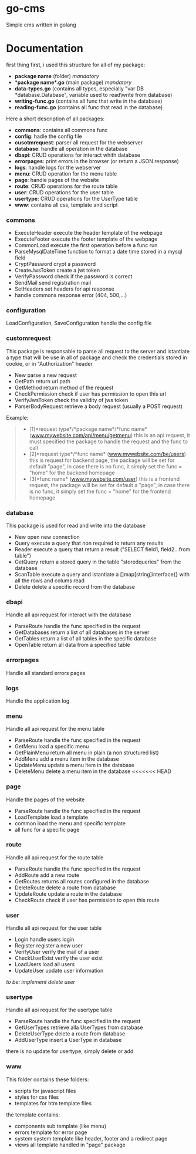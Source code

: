 # go-cms
Simple cms written in golang

# Documentation

first thing first, i used this structure for all of my package: 
- **package name** (folder) *mandatory*
- \***package name\*.go** (main package) *mandatory*
- **data-types.go** (contains all types, especially "var DB *database.Database", variable used to read\write from database)
- **writing-func.go** (contains all func that write in the database)
- **reading-func.go** (contains all func that read in the database)

Here a short description of all packages:
- **commons**: contains all commons func
- **config**: hadle the config file
- **cusotmrequest**: parser all request for the webserver
- **database**: handle all operation in the database
- **dbapi**: CRUD operations for interact whith database
- **errorpages**: print errors in the browser (or return a JSON response)
- **logs**: handle logs for the webserver
- **menu**: CRUD operation for the menu table
- **page**: handle pages of the website
- **route**: CRUD operations for the route table
- **user**: CRUD operations for the user table
- **usertype**: CRUD operations for the UserType table
- **www**: contains all css, template and script

### commons
- ExecuteHeader execute the header template of the webpage
- ExecuteFooter execute the footer template of the webpage
- CommonLoad execute the first operation before a func run
- ParseMysqlDateTime function to format a date time stored in a mysql field
- CryptPassword crypt a password
- CreateJwsToken create a jwt token
- VerifyPassword check if the password is correct
- SendMail send registration mail
- SetHeaders set headers for api response
- handle commons response error (404, 500,...)

### configuration
LoadConfiguration, SaveConfiguration handle the config file

### customrequest
This package is responsable to parse all request to the server and istantiate a type that will be use in all of package and check the credentials stored in cookie, or in "Authorization" header
- New parse a new request
- GetPath return url path
- GetMethod return method of the request
- CheckPermission check if user has permission to open this url
- VerifyJwsToken check the validity of jws token
- ParserBodyRequest retrieve a body request (usually a POST request)
 
Example:
> - [1]\*request type\*/\*package name\*/\*func name\* (www.mywebsite.com/api/menu/getmenu)
> this is an api request, it must specified the package to handle the request and the func to call
> - [2]\*request type\*/\*func name\* (www.mywebsite.com/be/users)
> this is request for backend page, the package will be set for default "page", in case there is no func, it simply set the func = "home" for the backend homepage
> - [3]\*func name\* (www.mywebsite.com/user)
> this is a frontend request, the package will be set for default a "page", in case there is no func, it simply set the func = "home" for the frontend homepage

### database
This package is used for read and write into the database
- New open new connection 
- Query execute a query that non required to return any results
- Reader execute a query that return a result ("SELECT field1, field2...from table")
- GetQuery return a stored query in the table "storedqueries" from the database
- ScanTable execute a query and istantiate a []map[string]interface{} with all the rows and colums read
- Delete delete a specific record from the database

### dbapi
Handle all api request for interact with the database
- ParseRoute handle the func specified in the request
- GetDatabases return a list of all databases in the server
- GetTables return a list of all tables in the specific database
- OpenTable return all data from a specified table

### errorpages
Handle all standard errors pages

### logs
Handle the application log

### menu
Handle all api request for the menu table
- ParseRoute handle the func specified in the request
- GetMenu load a specific menu
- GetPlainMenu return all menu in plain (a non structured list)
- AddMenu add a menu item in the database
- UpdateMenu update a menu item in the database
- DeleteMenu delete a menu item in the database
<<<<<<< HEAD

### page
Handle the pages of the website
- ParseRoute handle the func specified in the request
- LoadTemplate load a template
- common load the menu and specific template 
- all func for a specific page

### route
Handle all api request for the route table
- ParseRoute handle the func specified in the request
- AddRoute add a new route
- GetRoutes returns all routes configured in the database
- DeleteRoute delete a route from database
- UpdateRoute update a route in the database
- CheckRoute check if user has permission to open this route

### user
Handle all api request for the user table
- Login handle users login
- Register register a new user
- VerifyUser verify the mail of a user
- CheckUserExist verify the user exist
- LoadUsers load all users
- UpdateUser update user information

*to be: implement delete user*

### usertype
Handle all api request for the usertype table
- ParseRoute handle the func specified in the request
- GetUserTypes retrieve alla UserTypes from database
- DeleteUserType delete a route from database
- AddUserType insert a UserType in database

there is no update for usertype, simply delete or add

### www
This folder contains these folders:
- scripts for javascript files
- styles for css files
- templates for htm template files

the template contains:
- components sub template (like menu)
- errors template for error page
- system system template like header, footer and a redirect page
- views all template handled in "page" package
